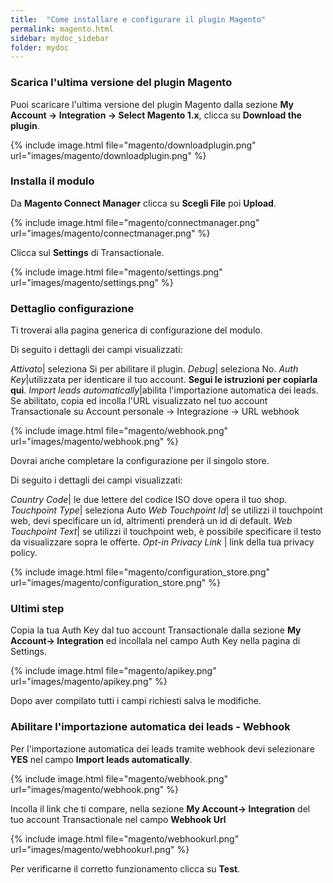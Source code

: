 ```yaml
---
title:  "Come installare e configurare il plugin Magento"
permalink: magento.html
sidebar: mydoc_sidebar
folder: mydoc
---
```


### Scarica l'ultima versione del plugin Magento
 Puoi scaricare l'ultima versione del plugin Magento dalla sezione **My Account -> Integration -> Select Magento 1.x**, clicca su **Download the plugin**.

{% include image.html file="magento/downloadplugin.png" url="images/magento/downloadplugin.png" %}

### Installa il modulo

Da **Magento Connect Manager** clicca su **Scegli File** poi **Upload**.

{% include image.html file="magento/connectmanager.png" url="images/magento/connectmanager.png" %}

Clicca sul **Settings** di Transactionale.

{% include image.html file="magento/settings.png" url="images/magento/settings.png" %}

### Dettaglio configurazione

Ti troverai alla pagina generica di configurazione del modulo.

Di seguito i dettagli dei campi visualizzati:

*Attivato*| seleziona Si per abilitare il plugin.
*Debug*| seleziona No.
*Auth Key*|utilizzata per identicare il tuo account. **Segui le istruzioni per copiarla qui**.
*Import leads automatically*|abilita l'importazione automatica dei leads. Se abilitato, copia ed incolla l'URL visualizzato nel tuo account Transactionale su Account personale -> Integrazione -> URL webhook

{% include image.html file="magento/webhook.png" url="images/magento/webhook.png" %}

Dovrai anche completare la configurazione per il singolo store.

Di seguito i dettagli dei campi visualizzati:

*Country Code*| le due lettere del codice ISO dove opera il tuo shop.
*Touchpoint Type*| seleziona Auto
*Web Touchpoint Id*| se utilizzi il touchpoint web, devi specificare un id, altrimenti prenderà un id di default.
*Web Touchpoint Text*| se utilizzi il touchpoint web, è possibile specificare il testo da visualizzare sopra le offerte.
*Opt-in Privacy Link* | link della tua privacy policy.

{% include image.html file="magento/configuration_store.png" url="images/magento/configuration_store.png" %}

### Ultimi step

Copia la tua Auth Key dal tuo account Transactionale dalla sezione **My Account-> Integration** ed incollala nel campo Auth Key nella pagina di Settings.

{% include image.html file="magento/apikey.png" url="images/magento/apikey.png" %}

Dopo aver compilato tutti i campi richiesti salva le modifiche.


### Abilitare l'importazione automatica dei leads - Webhook

Per l'importazione automatica dei leads tramite webhook devi selezionare **YES** nel campo **Import leads automatically**.

{% include image.html file="magento/webhook.png" url="images/magento/webhook.png" %}

Incolla il link che ti compare, nella sezione  **My Account-> Integration** del tuo account Transactionale nel campo **Webhook Url**

{% include image.html file="magento/webhookurl.png" url="images/magento/webhookurl.png" %}

Per verificarne il corretto funzionamento clicca su **Test**.